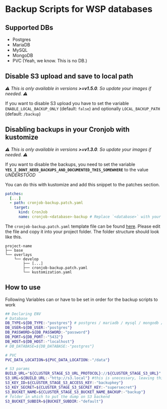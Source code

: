 # Backup Scripts for WSP databases

## Supported DBs

* Postgres
* MariaDB
* MySQL
* MongoDB
* PVC (Yeah, we know. This is no DB.)

## Disable S3 upload and save to local path
*⚠ This is only available in versions **>=v1.5.0**. So update your images if needed. ⚠*

If you want to disable S3 upload you have to set the variable `ENABLE_LOCAL_BACKUP_ONLY` (default: `false`) and optionally `LOCAL_BACKUP_PATH` (default: `/backup`)

## Disabling backups in your Cronjob with kustomize
*⚠ This is only available in versions **>=v1.3.0**. So update your images if needed. ⚠*

If you want to disable the backups, you need to set the variable **`YES_I_DONT_NEED_BACKUPS_AND_DOCUMENTED_THIS_SOMEWHERE`** to the value  *UNDERSTOOD*

You can do this with kustomize and add this snippet to the patches section.

```yaml
patches:
  [...]
  - path: cronjob-backup.patch.yaml
    target:
      kind: CronJob
      name: cronjob-<database>-backup # Replace `<database>` with your database name. Possible values: mariadb, mongodb, mysql, postgresql`
```

The `cronjob-backup.patch.yaml` template file can be found [here](./examples/cronjob-backup.patch.yaml). Please edit the file and copy it into your project folder. The folder structure should look like this.

```
project-name
├── base
└── overlays
    └── develop
        ├── [...]
        ├── cronjob-backup.patch.yaml
        └── kustomization.yaml
```

## How to use

Following Variables can or have to be set in order for the backup scripts to work

```sh
## Declaring ENV
# Database
DB_TYPE=${DB_TYPE:-"postgres"} # postgres / mariadb / mysql / mongodb / pvc
DB_USER=${DB_USER:-"postgres"}
DB_PASSWORD=${DB_PASSWORD:-"password"}
DB_PORT=${DB_PORT:-"5432"}
DB_HOST=${DB_HOST:-"localhost"}
# DB_DATABASE=${DB_DATABASE:-"postgres"}

# PVC
PVC_DATA_LOCATION=${PVC_DATA_LOCATION:-"/data"}

# S3 params
BUILD_URL="${CLUSTER_STAGE_S3_URL_PROTOCOL}://${CLUSTER_STAGE_S3_URL}"
S3_URL=${BUILD_URL:-"http://s3.local"} #this is unecessary, leaving this for now
S3_KEY_ID=${CLUSTER_STAGE_S3_ACCESS_KEY:-"backupkey"}
S3_KEY_SECRET=${CLUSTER_STAGE_S3_SECRET_KEY:-"supersecret"}
S3_BUCKET_NAME=${CLUSTER_STAGE_S3_BUCKET_NAME_BACKUP:-"backup"}
# folder in which to put the dump on S3 backend
S3_BUCKET_SUBDIR=${BUCKET_SUBDIR:-"default"}
```
